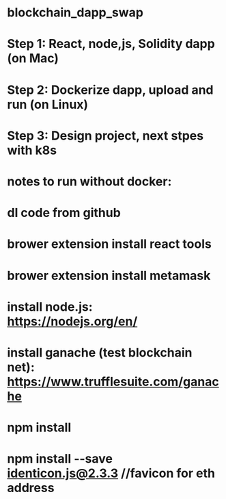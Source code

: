 # blockchain_dapp_swap
# Step 1: React, node,js, Solidity dapp (on Mac)
# Step 2: Dockerize dapp, upload and run (on Linux)
# Step 3: Design project, next stpes with k8s 


# notes to run without docker:
  # dl code from github
  # brower extension install react tools
  # brower extension install metamask
  # install node.js: https://nodejs.org/en/
  # install ganache (test blockchain net): https://www.trufflesuite.com/ganache 
  # npm install
  # npm install --save identicon.js@2.3.3  //favicon for eth address 
